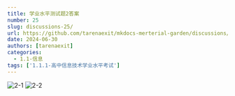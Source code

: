 ```yaml
---
title: 学业水平测试题2答案
number: 25
slug: discussions-25/
url: https://github.com/tarenaexit/mkdocs-merterial-garden/discussions/25
date: 2024-06-30
authors: [tarenaexit]
categories: 
  - 1.1-信息
tags: ['1.1.1-高中信息技术学业水平考试']
---
```


![2-1](https://cdn.ccsyue.com/picx-images-hosting/master/2024/06/2-1.39l1xxxhqw.webp)
![2-2](https://cdn.ccsyue.com/picx-images-hosting/master/2024/06/2-2.7p5wpwa28.webp)

<script src="https://giscus.app/client.js"
	data-repo="tarenaexit/mkdocs-merterial-garden"
	data-repo-id="RR_kgDOL4wNPw"
	data-mapping="number"
	data-term="25"
	data-reactions-enabled="1"
	data-emit-metadata="0"
	data-input-position="bottom"
	data-theme="light"
	data-lang="zh-CN"
	crossorigin="anonymous"
	async>
</script>
